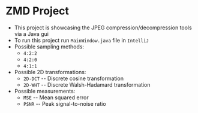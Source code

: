 # ZMD Project

- This project is showcasing the JPEG compression/decompression tools via a Java gui
- To run this project run `MainWindow.java` file in `IntelliJ`
- Possible sampling methods:
    - `4:2:2`
    - `4:2:0`
    - `4:1:1`
- Possible 2D transformations:
    - `2D-DCT` -- Discrete cosine transformation
    - `2D-WHT` -- Discrete Walsh-Hadamard transformation
- Possible measurements:
    - `MSE` -- Mean squared error
    - `PSNR` -- Peak signal-to-noise ratio